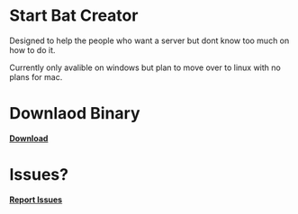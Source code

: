 # Start Bat Creator
Designed to help the people who want a server but dont know too much on how to do it.

Currently only avalible on windows but plan to move over to linux with no plans for mac.


# Downlaod Binary
**[Download](https://github.com/MJGC-Jonathan/Start.bat-Creator/raw/master/V2/startbateditor/startbateditor/bin/Debug/startbateditor.exe)**

# Issues?
**[Report Issues](https://github.com/MJGC-Jonathan/Start.bat-Creator/issues)**
